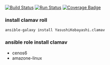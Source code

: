 [![Build Status](https://travis-ci.org/YasushiKobayashi/ansible-clamav.svg?branch=master)](https://travis-ci.org/YasushiKobayashi/ansible-clamav)
[![Run Status](https://api.shippable.com/projects/59a8d00740e7200700904cea/badge?branch=master)](https://app.shippable.com/github/YasushiKobayashi/ansible-clamav)
[![Coverage Badge](https://api.shippable.com/projects/59a8d00740e7200700904cea/coverageBadge?branch=master)](https://app.shippable.com/github/YasushiKobayashi/ansible-clamav)

### install clamav roll
`ansible-galaxy install YasushiKobayashi.clamav`

### ansible role install clamav
- cenos6
- amazone-linux
